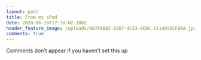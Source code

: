 ```yaml
---
layout: post
title: From my iPad
date: 2020-06-18T17:38:02.106Z
header_feature_image: /uploads/867FAB82-62D7-4C53-8EDC-5114095CF8AA.jpeg
comments: true
---
```

Comments don’t appear if you haven’t set this up